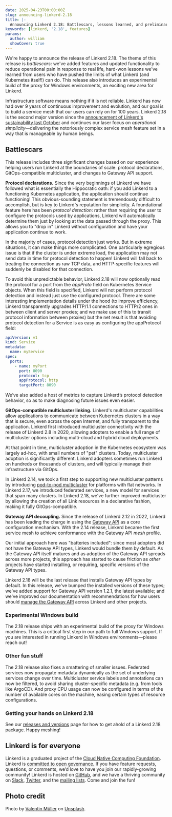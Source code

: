 ```yaml
---
date: 2025-04-23T00:00:00Z
slug: announcing-linkerd-2.18
title: |-
  Announcing Linkerd 2.18: Battlescars, lessons learned, and preliminary Windows support
keywords: [linkerd, '2.18', features]
params:
  author: william
  showCover: true
---
```


We're happy to announce the release of Linkerd 2.18. The theme of this release
is _battlescars_: we've added features and updated functionality to reduce
operational pain in response to real life, hard-won lessons we've learned from
users who have pushed the limits of what Linkerd (and Kubernetes itself!) can
do. This release also introduces an experimental build of the proxy for Windows
environments, an exciting new area for Linkerd.

Infrastructure software means nothing if it is not reliable. Linkerd has now had
over 9 years of continuous improvement and evolution, and our goal is to build a
service mesh that our users can rely on for 100 years. Linkerd 2.18 is the
second major version since the
[announcement of Linkerd's sustainability last October](https://buoyant.io/blog/linkerd-forever)
and continues our laser focus on _operational simplicity_—delivering the
notoriously complex service mesh feature set in a way that is manageable by
human beings.

## Battlescars

This release includes three significant changes based on our experience helping
users run Linkerd at the boundaries of scale: protocol declarations,
GitOps-compatible multicluster, and changes to Gateway API support.

**Protocol declarations.** Since the very beginnings of Linkerd we have followed
what is essentially the Hippocratic oath: if you add Linkerd to a functioning
Kubernetes application, the application should continue functioning! This
obvious-sounding statement is tremendously difficult to accomplish, but is key
to Linkerd's reputation for simplicity. A foundational feature here has been
_protocol detection_: rather than requiring the user to configure the protocols
used by applications, Linkerd will automatically determine them just by looking
at the data passed through the proxy. This allows you to "drop in" Linkerd
without configuration and have your application continue to work.

In the majority of cases, protocol detection just works. But in extreme
situations, it can make things more complicated. One particularly egregious
issue is that if the cluster is under extreme load, the application may not send
data in time for protocol detection to happen! Linkerd will fall back to
treating the connection as raw TCP data, and HTTP-specific features will
suddenly be disabled for that connection.

To avoid this unpredictable behavior, Linkerd 2.18 will now optionally read the
protocol for a port from the _appProto_ field on Kubernetes Service objects.
When this field is specified, Linkerd will not perform protocol detection and
instead just use the configured protocol. There are some interesting
implementation details under the hood (to improve efficiency, Linkerd
transparently upgrades HTTP/1.1 connections to HTTP/2 ones in between client and
server proxies; and we make use of this to transit protocol information between
proxies) but the net result is that avoiding protocol detection for a Service
is as easy as configuring the appProtocol field:

```yaml
apiVersion: v1
kind: Service
metadata:
  name: myService
spec:
  ports:
    - name: myPort
      port: 8090
      protocol: tcp
      appProtocol: http
      targetPort: 8090
```

We’ve also added a host of metrics to capture Linkerd’s protocol detection
behavior, so as to make diagnosing future issues even easier.

**GitOps-compatible multicluster linking.** Linkerd's multicluster capabilities
allow applications to communicate between Kubernetes clusters in a way that is
secure, even across the open Internet, and fully transparent to the application.
Linkerd first introduced multicluster connectivity with the release of Linkerd
2.8 in 2020, allowing adopters to enable a full range of multicluster options
including multi-cloud and hybrid cloud deployments.

At that point in time, multicluster adoption in the Kubernetes ecosystem was
largely ad-hoc, with small numbers of "pet" clusters. Today, multicluster
adoption is significantly different. Linkerd adopters sometimes run Linkerd on
hundreds or thousands of clusters, and will typically manage their
infrastructure via GitOps.

In Linkerd 2.14, we took a first step to supporting new multicluster patterns by
introducing [pod-to-pod multicluster](/2/tasks/pod-to-pod-multicluster/) for
platforms with flat networks. In Linkerd 2.17, we introduced federated services,
a new model for services that span many clusters. In Linkerd 2.18, we've further
improved multicluster by allowing the creation of all Link resources in a
declarative fashion, making it fully GitOps-compatible.

**Gateway API decoupling.** Since the release of Linkerd 2.12 in 2022, Linkerd
has been leading the charge in using the
[Gateway API](https://gateway-api.sigs.k8s.io/) as a core configuration
mechanism. With the 2.14 release, Linkerd became the first service mesh to
achieve conformance with the Gateway API _mesh_ profile.

Our initial approach here was "batteries included": since most adopters did not
have the Gateway API types, Linkerd would bundle them by default. As the Gateway
API itself matures and as adoption of the Gateway API spreads across more
projects, this approach has started to cause friction as _other_ projects have
started installing, or requiring, specific versions of the Gateway API types.

Linkerd 2.18 will be the last release that installs Gateway API types by
default. In this release, we've bumped the installed versions of these types;
we've added support for Gateway API version 1.2.1, the latest available; and
we've improved our documentation with recommendations for how users should
[manage the Gateway API](/2/features/gateway-api/#managing-the-gateway-api)
across Linkerd and other projects.

### Experimental Windows build

The 2.18 release ships with an experimental build of the proxy for Windows
machines. This is a critical first step in our path to full Windows support. If
you are interested in running Linkerd in Windows environments—please reach out!

### Other fun stuff

The 2.18 release also fixes a smattering of smaller issues. Federated services
now propagate metadata dynamically as the set of underlying services change over
time. Multicluster service labels and annotations can now be filtered, to avoid
sharing cluster-specific metadata (e.g. from tools like ArgoCD). And proxy CPU
usage can now be configured in terms of the number of available cores on the
machine, easing certain types of resource configurations.

### Getting your hands on Linkerd 2.18

See our [releases and versions](/releases/) page for how to get ahold of a
Linkerd 2.18 package. Happy meshing!

## Linkerd is for everyone

Linkerd is a graduated project of the
[Cloud Native Computing Foundation](https://cncf.io/). Linkerd is
[committed to open governance.](/2019/10/03/linkerds-commitment-to-open-governance/)
If you have feature requests, questions, or comments, we’d love to have you join
our rapidly-growing community! Linkerd is hosted on
[GitHub](https://github.com/linkerd/), and we have a thriving community on
[Slack](https://slack.linkerd.io/), [Twitter](https://twitter.com/linkerd), and
the [mailing lists](/community/get-involved/). Come and join the fun!

## Photo credit

Photo by
[Valentin Müller](https://unsplash.com/@wackeltin_meem?utm_content=creditCopyText&utm_medium=referral&utm_source=unsplash)
on
[Unsplash](https://unsplash.com/photos/a-close-up-of-a-chess-board-with-pieces-on-it-vh-5LuWlZ_4?utm_content=creditCopyText&utm_medium=referral&utm_source=unsplash).
